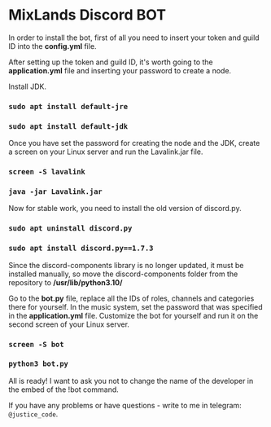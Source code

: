 # MixLands Discord BOT

In order to install the bot, first of all you need to insert your token and guild ID into the **config.yml** file.

After setting up the token and guild ID, it's worth going to the **application.yml** file and inserting your password to create a node.

Install JDK.
### ```sudo apt install default-jre```
### ```sudo apt install default-jdk```

Once you have set the password for creating the node and the JDK, create a screen on your Linux server and run the Lavalink.jar file.
### ```screen -S lavalink```
### ```java -jar Lavalink.jar```

Now for stable work, you need to install the old version of discord.py.
### ```sudo apt uninstall discord.py```
### ```sudo apt install discord.py==1.7.3```
Since the discord-components library is no longer updated, it must be installed manually, so move the discord-components folder from the repository to **/usr/lib/python3.10/**

Go to the **bot.py** file, replace all the IDs of roles, channels and categories there for yourself.
In the music system, set the password that was specified in the **application.yml** file.
Customize the bot for yourself and run it on the second screen of your Linux server.
### ```screen -S bot```
### ```python3 bot.py```

All is ready!
I want to ask you not to change the name of the developer in the embed of the !bot command.

If you have any problems or have questions - write to me in telegram: `@justice_code`.
